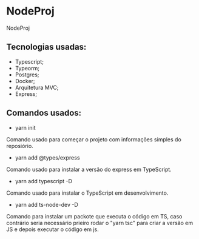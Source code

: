 # NodeProj
NodeProj





## Tecnologias usadas:
- Typescript;
- Typeorm;
- Postgres;
- Docker;
- Arquitetura MVC;
- Express;


## Comandos usados:

- yarn init

Comando usado para começar o projeto com informações simples do reposiório.


- yarn add @types/express

Comando usado para instalar a versão do express em TypeScript.


- yarn add typescript -D

Comando usado para instalar o TypeScript em desenvolvimento.

- yarn add ts-node-dev -D

Comando para instalar um packote que executa o código em TS, caso contrário seria necessário prieiro rodar o "yarn tsc" para criar a versão em JS e depois executar o código em js.



